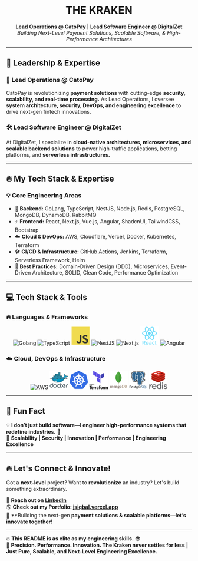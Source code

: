 <h1 align="center">THE KRAKEN</h1>

<p align="center">
  <b>Lead Operations @ CatoPay | Lead Software Engineer @ DigitalZet</b>
  <br>
  <i>Building Next-Level Payment Solutions, Scalable Software, & High-Performance Architectures</i>
</p>

---

## 💼 Leadership & Expertise

### 🚀 **Lead Operations @ CatoPay**  
CatoPay is revolutionizing **payment solutions** with cutting-edge **security, scalability, and real-time processing.** As Lead Operations, I oversee **system architecture, security, DevOps, and engineering excellence** to drive next-gen fintech innovations.

### 🛠 **Lead Software Engineer @ DigitalZet**  
At DigitalZet, I specialize in **cloud-native architectures, microservices, and scalable backend solutions** to power high-traffic applications, betting platforms, and **serverless infrastructures.**

---

## 🔥 My Tech Stack & Expertise

### 💡 **Core Engineering Areas**
- 🚀 **Backend:** GoLang, TypeScript, NestJS, Node.js, Redis, PostgreSQL, MongoDB, DynamoDB, RabbitMQ
- ⚡ **Frontend:** React, Next.js, Vue.js, Angular, ShadcnUI, TailwindCSS, Bootstrap
- ☁️ **Cloud & DevOps:** AWS, Cloudflare, Vercel, Docker, Kubernetes, Terraform
- 🛠 **CI/CD & Infrastructure:** GitHub Actions, Jenkins, Terraform, Serverless Framework, Helm
- 🎯 **Best Practices:** Domain-Driven Design (DDD), Microservices, Event-Driven Architecture, SOLID, Clean Code, Performance Optimization

---

## 💻 Tech Stack & Tools

### 🔥 **Languages & Frameworks**

<p align="center">
  <img src="https://cdn.worldvectorlogo.com/logos/golang-gopher.svg" alt="Golang" width="50" height="50"/>
  <img src="https://raw.githubusercontent.com/remojansen/logo.ts/master/ts.png" alt="TypeScript" width="50" height="50"/>
  <img src="https://raw.githubusercontent.com/devicons/devicon/master/icons/javascript/javascript-original.svg" alt="JavaScript" width="50" height="50"/>
  <img src="https://nestjs.com/img/logo_text.svg" alt="NestJS" width="50" height="50"/>
  <img src="https://cdn.worldvectorlogo.com/logos/nextjs-2.svg" alt="Next.js" width="50" height="50"/>
  <img src="https://raw.githubusercontent.com/devicons/devicon/master/icons/react/react-original-wordmark.svg" alt="React" width="50" height="50"/>
  <img src="https://angular.io/assets/images/logos/angular/angular.svg" alt="Angular" width="50" height="50"/>
</p>

### ☁️ **Cloud, DevOps & Infrastructure**

<p align="center">
  <img src="https://cdn.worldvectorlogo.com/logos/aws-logo.svg" alt="AWS" width="50" height="50"/>
  <img src="https://raw.githubusercontent.com/devicons/devicon/master/icons/docker/docker-original-wordmark.svg" alt="Docker" width="50" height="50"/>
  <img src="https://raw.githubusercontent.com/devicons/devicon/master/icons/kubernetes/kubernetes-plain.svg" alt="Kubernetes" width="50" height="50"/>
  <img src="https://raw.githubusercontent.com/devicons/devicon/master/icons/terraform/terraform-original-wordmark.svg" alt="Terraform" width="50" height="50"/>
  <img src="https://raw.githubusercontent.com/devicons/devicon/master/icons/mongodb/mongodb-original-wordmark.svg" alt="MongoDB" width="50" height="50"/>
  <img src="https://raw.githubusercontent.com/devicons/devicon/master/icons/postgresql/postgresql-original-wordmark.svg" alt="PostgreSQL" width="50" height="50"/>
  <img src="https://raw.githubusercontent.com/devicons/devicon/master/icons/redis/redis-original-wordmark.svg" alt="Redis" width="50" height="50"/>
</p>

---

## 🎯 Fun Fact

💡 **I don’t just build software—I engineer high-performance systems that redefine industries.** 🚀  
💯 **Scalability | Security | Innovation | Performance | Engineering Excellence**

---

## 🔥 Let's Connect & Innovate!

Got a **next-level** project? Want to **revolutionize** an industry? Let's build something extraordinary.

📩 **Reach out on [LinkedIn](https://www.linkedin.com/in/jsiqbal/)**  
🌎 **Check out my Portfolio: [jsiqbal.vercel.app](https://jsiqbal.vercel.app)**  
🚀 **Building the next-gen **payment solutions & scalable platforms—let’s innovate together!**

---

🔥 **This README is as elite as my engineering skills.** 😎  
💯 **Precision. Performance. Innovation. The Kraken never settles for less | Just Pure, Scalable, and Next-Level Engineering Excellence.**
